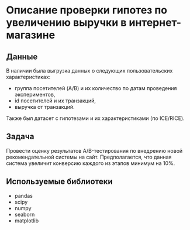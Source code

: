 # Описание проверки гипотез по увеличению выручки в интернет-магазине
## Данные
В наличии была выгрузка данных о следующих пользовательских характеристиках:
- группа посетителей (A/B) и их количество по датам проведения экспериментов,
- id посетителей и их транзакций,
- выручка от транзакций.

Также был датасет с гипотезами и их характеристиками (по ICE/RICE).

## Задача
Провести оценку результатов A/B-тестирования по внедрению новой рекомендательной системы на сайт. Предполагается, что данная система увеличит конверсию каждого из этапов минимум на 10%.

## Используемые библиотеки
- pandas
- scipy
- numpy
- seaborn
- matplotlib
